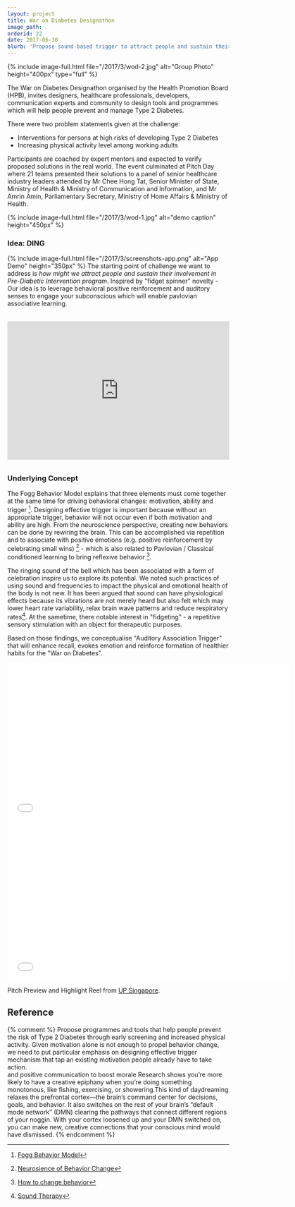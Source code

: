 ```yaml
---
layout: project
title: War on Diabetes Designathon
image_path: 
orderid: 22
date: 2017-06-30
blurb: 'Propose sound-based trigger to attract people and sustain their involvement in Pre-Diabetic Intervention program.'
---
```

{% include image-full.html file="/2017/3/wod-2.jpg" alt="Group Photo" height="400px" type="full" %}
<p class='sublead'>The War on Diabetes Designathon organised by the Health Promotion Board (HPB), invites designers, healthcare professionals, developers, communication experts and community to design tools and programmes which will help people prevent and manage Type 2 Diabetes.</p> 

There were two problem statements given at the challenge:
- Interventions for persons at high risks of developing Type 2 Diabetes
- Increasing physical activity level among working adults

Participants are coached by expert mentors and expected to verify proposed solutions in the real world. The event culminated at Pitch Day where 21 teams presented their solutions to a panel of senior healthcare industry leaders attended by Mr Chee Hong Tat, Senior Minister of State, Ministry of Health &amp; Ministry of Communication and Information, and Mr Amrin Amin, Parliamentary Secretary, Ministry of Home Affairs &amp; Ministry of Health.
<!--more-->
{% include image-full.html file="/2017/3/wod-1.jpg" alt="demo caption" height="450px" %}

### Idea: DING 
{% include image-full.html file="/2017/3/screenshots-app.png" alt="App Demo" height="350px" %}
The starting point of challenge we want to address is _how might we attract people and sustain their involvement in Pre-Diabetic Intervention program_. Inspired by "fidget spinner" novelty - Our idea is to leverage behavioral positive reinforcement and auditory senses to engage your subconscious which will enable pavlovian associative learning. 

<div class="video-container" style="margin:2rem 0">
<iframe src="https://docs.google.com/presentation/d/e/2PACX-1vRoXR-HaN5-lWeMeXdx9ViYoRKjV_ik8VYukdM6ut2FmPLLyrj45ocEeCYzHSvNISNRXN3qgK1lXcNV/embed?start=false&loop=true&delayms=3000" frameborder="0" allowfullscreen="false" mozallowfullscreen="false" webkitallowfullscreen="false"></iframe>
</div>

<style>
.video-container { position: relative; padding-bottom: 56.25%; padding-top: 30px; height: 0; overflow: hidden; }
.video-container iframe, .video-container object, .video-container embed { position: absolute; top: 0; left: 0; width: 100%; height: 100%; }
</style>


### Underlying Concept 

The Fogg Behavior Model explains that three elements must come together at the same time for driving behavioral changes: motivation, ability and trigger [^fogg]. Designing effective trigger is important because without an appropriate trigger, behavior will not occur even if both motivation and ability are high. From the neuroscience perspective, creating new behaviors can be done by rewiring the brain. This can be accomplished via repetition and to associate with positive emotions (e.g. positive reinforcement by celebrating small wins) [^neuroscience] - which is also related to Pavlovian / Classical conditioned learning to bring reflexive behavior [^pavlov].

The ringing sound of the bell which has been associated with a form of celebration inspire us to explore its potential. We noted such practices of using sound and frequencies to impact the physical and emotional health of the body is not new. It has been argued that sound can have physiological effects because its vibrations are not merely heard but also felt which may lower heart rate variability, relax brain wave patterns and reduce respiratory rates[^bell]. At the sametime, there notable interest in "fidgeting" - a repetitive sensory stimulation with an object for therapeutic purposes.

Based on those findings, we conceptualise "Auditory Association Trigger" that will enhance recall, evokes emotion and reinforce formation of healthier habits for the "War on Diabetes".

<iframe src="//player.vimeo.com/video/224298429?title=0&amp;byline=0&amp;portrait=0" width="640" height="360" frameborder="0" webkitallowfullscreen mozallowfullscreen allowfullscreen></iframe>
<iframe src="//player.vimeo.com/video/225524363?title=0&amp;byline=0&amp;portrait=0" width="640" height="360" frameborder="0" webkitallowfullscreen mozallowfullscreen allowfullscreen></iframe>
<p>Pitch Preview and Highlight Reel from <a href="http://www.upsingapore.com/events/war-on-diabetes-designathon/#ideas">UP Singapore</a>.</p>

## Reference
[^fogg]: [Fogg Behavior Model](https://behaviormodel.org/)
[^neuroscience]: [Neurosience of Behavior Change](https://healthtransformer.co/the-neuroscience-of-behavior-change-bcb567fa83c1)
[^pavlov]: [How to change behavior](https://healthypsych.com/how-to-change-behavior-a-theoretical-overview/)
[^bell]: [Sound Therapy](http://www.nytimes.com/2005/11/24/fashion/thursdaystyles/whats-the-buzz-sound-therapy.html) 


{% comment %}
Propose programmes and tools that help people prevent the risk of Type 2 Diabetes through early screening and increased physical activity.
Given motivation alone is not enough to propel behavior change, we need to put particular emphasis on designing effective trigger mechanism that tap an existing motivation people already have to take action.  
and positive communication to boost morale
Research shows you’re more likely to have a creative epiphany when you’re doing something monotonous, like fishing, exercising, or showering.This kind of daydreaming relaxes the prefrontal cortex—the brain’s command center for decisions, goals, and behavior. It also switches on the rest of your brain’s “default mode network” (DMN) clearing the pathways that connect different regions of your noggin. With your cortex loosened up and your DMN switched on, you can make new, creative connections that your conscious mind would have dismissed.
{% endcomment %}
